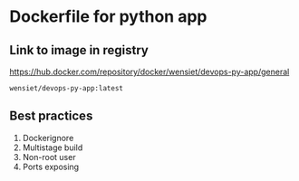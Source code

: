 # Dockerfile for python app

## Link to image in registry

https://hub.docker.com/repository/docker/wensiet/devops-py-app/general

`wensiet/devops-py-app:latest`

## Best practices

1) Dockerignore
2) Multistage build
3) Non-root user
4) Ports exposing
